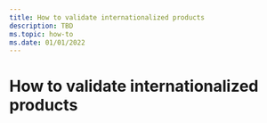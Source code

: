 ```yaml
---
title: How to validate internationalized products
description: TBD
ms.topic: how-to
ms.date: 01/01/2022
---
```


# How to validate internationalized products